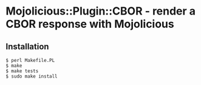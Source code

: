 
# Mojolicious::Plugin::CBOR - render a CBOR response with Mojolicious

## Installation

	$ perl Makefile.PL
	$ make
	$ make tests
	$ sudo make install

